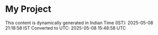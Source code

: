 # My Project

This content is dynamically generated in Indian Time (IST): 2025-05-08 21:18:58 IST
Converted to UTC: 2025-05-08 15:48:58 UTC
